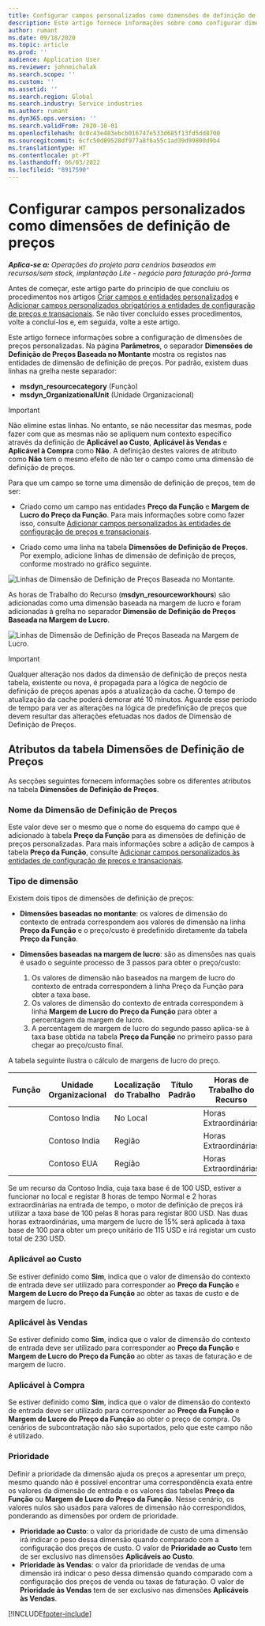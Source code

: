 ```yaml
---
title: Configurar campos personalizados como dimensões de definição de preços
description: Este artigo fornece informações sobre como configurar dimensões de preços utilizando campos personalizados.
author: rumant
ms.date: 09/18/2020
ms.topic: article
ms.prod: ''
audience: Application User
ms.reviewer: johnmichalak
ms.search.scope: ''
ms.custom: ''
ms.assetid: ''
ms.search.region: Global
ms.search.industry: Service industries
ms.author: rumant
ms.dyn365.ops.version: ''
ms.search.validFrom: 2020-10-01
ms.openlocfilehash: 0c0c43e483ebcb016747e533d685f13fd5dd8700
ms.sourcegitcommit: 6cfc50d89528df977a8f6a55c1ad39d99800d9b4
ms.translationtype: HT
ms.contentlocale: pt-PT
ms.lasthandoff: 06/03/2022
ms.locfileid: "8917590"
---
```

# <a name="set-up-custom-fields-as-pricing-dimensions"></a>Configurar campos personalizados como dimensões de definição de preços

_**Aplica-se a:** Operações do projeto para cenários baseados em recursos/sem stock, implantação Lite - negócio para faturação pró-forma_

Antes de começar, este artigo parte do princípio de que concluiu os procedimentos nos artigos [Criar campos e entidades personalizados](create-custom-fields-entities-pricing-dimensions.md) e [Adicionar campos personalizados obrigatórios a entidades de configuração de preços e transacionais](add-custom-fields-price-setup-transactional-entities.md). Se não tiver concluído esses procedimentos, volte a concluí-los e, em seguida, volte a este artigo. 

Este artigo fornece informações sobre a configuração de dimensões de preços personalizadas. Na página **Parâmetros**, o separador **Dimensões de Definição de Preços Baseada no Montante** mostra os registos nas entidades de dimensão de definição de preços. Por padrão, existem duas linhas na grelha neste separador:

- **msdyn_resourcecategory** (Função)
- **msdyn_OrganizationalUnit** (Unidade Organizacional)

> [!IMPORTANT]
> Não elimine estas linhas. No entanto, se não necessitar das mesmas, pode fazer com que as mesmas não se apliquem num contexto específico através da definição de **Aplicável ao Custo**, **Aplicável às Vendas** e **Aplicável à Compra** como **Não**. A definição destes valores de atributo como **Não** tem o mesmo efeito de não ter o campo como uma dimensão de definição de preços.

Para que um campo se torne uma dimensão de definição de preços, tem de ser:

- Criado como um campo nas entidades **Preço da Função** e **Margem de Lucro do Preço da Função**. Para mais informações sobre como fazer isso, consulte [Adicionar campos personalizados às entidades de configuração de preços e transacionais](add-custom-fields-price-setup-transactional-entities.md).

- Criado como uma linha na tabela **Dimensões de Definição de Preços**. Por exemplo, adicione linhas de dimensão de definição de preços, conforme mostrado no gráfico seguinte. 

![Linhas de Dimensão de Definição de Preços Baseada no Montante.](media/Amt-based-PD.png)

As horas de Trabalho do Recurso (**msdyn_resourceworkhours**) são adicionadas como uma dimensão baseada na margem de lucro e foram adicionadas à grelha no separador **Dimensão de Definição de Preços Baseada na Margem de Lucro**.

![Linhas de Dimensão de Definição de Preços Baseada na Margem de Lucro.](media/Markup-based-PD.png)


> [!IMPORTANT]
> Qualquer alteração nos dados da dimensão de definição de preços nesta tabela, existente ou nova, é propagada para a lógica de negócio de definição de preços apenas após a atualização da cache. O tempo de atualização da cache poderá demorar até 10 minutos. Aguarde esse período de tempo para ver as alterações na lógica de predefinição de preços que devem resultar das alterações efetuadas nos dados de Dimensão de Definição de Preços.


## <a name="attributes-of-the-pricing-dimensions-table"></a>Atributos da tabela Dimensões de Definição de Preços
As secções seguintes fornecem informações sobre os diferentes atributos na tabela **Dimensões de Definição de Preços**.

### <a name="pricing-dimension-name"></a>Nome da Dimensão de Definição de Preços
Este valor deve ser o mesmo que o nome do esquema do campo que é adicionado à tabela **Preço da Função** para as dimensões de definição de preços personalizadas. Para mais informações sobre a adição de campos à tabela **Preço da Função**, consulte [Adicionar campos personalizados às entidades de configuração de preços e transacionais](add-custom-fields-price-setup-transactional-entities.md).

### <a name="type-of-dimension"></a>Tipo de dimensão
Existem dois tipos de dimensões de definição de preços:
  
  - **Dimensões baseadas no montante**: os valores de dimensão do contexto de entrada correspondem aos valores de dimensão na linha **Preço da Função** e o preço/custo é predefinido diretamente da tabela **Preço da Função**.
  - **Dimensões baseadas na margem de lucro**: são as dimensões nas quais é usado o seguinte processo de 3 passos para obter o preço/custo:
 
    1. Os valores de dimensão não baseados na margem de lucro do contexto de entrada correspondem à linha Preço da Função para obter a taxa base.
    2. Os valores de dimensão do contexto de entrada correspondem à linha **Margem de Lucro do Preço da Função** para obter a percentagem da margem de lucro.
    3. A percentagem de margem de lucro do segundo passo aplica-se à taxa base obtida na tabela **Preço da Função** no primeiro passo para chegar ao preço/custo final.
   
   A tabela seguinte ilustra o cálculo de margens de lucro do preço.
  
| Função        | Unidade Organizacional    |Localização do Trabalho      |Título Padrão      |Horas de Trabalho do Recurso      |  Margem de Lucro|
| ------------|-------------|-------------------|--------------------|-------------------------|--------:|
|             | Contoso India|No Local            |                    |Horas Extraordinárias                 |15     |
|             | Contoso India|Região             |                    |Horas Extraordinárias                 |10     |
|             | Contoso EUA   |Região             |                    |Horas Extraordinárias                 |20     |


Se um recurso da Contoso India, cuja taxa base é de 100 USD, estiver a funcionar no local e registar 8 horas de tempo Normal e 2 horas extraordinárias na entrada de tempo, o motor de definição de preços irá utilizar a taxa base de 100 pelas 8 horas para registar 800 USD. Nas duas horas extraordinárias, uma margem de lucro de 15% será aplicada à taxa base de 100 para obter um preço unitário de 115 USD e irá registar um custo total de 230 USD.

### <a name="applicable-to-cost"></a>Aplicável ao Custo 
Se estiver definido como **Sim**, indica que o valor de dimensão do contexto de entrada deve ser utilizado para corresponder ao **Preço da Função** e **Margem de Lucro do Preço da Função** ao obter as taxas de custo e de margem de lucro.

### <a name="applicable-to-sales"></a>Aplicável às Vendas
Se estiver definido como **Sim**, indica que o valor de dimensão do contexto de entrada deve ser utilizado para corresponder ao **Preço da Função** e **Margem de Lucro do Preço da Função** ao obter as taxas de faturação e de margem de lucro.

### <a name="applicable-to-purchase"></a>Aplicável à Compra
Se estiver definido como **Sim**, indica que o valor de dimensão do contexto de entrada deve ser utilizado para corresponder ao **Preço da Função** e **Margem de Lucro do Preço da Função** ao obter o preço de compra. Os cenários de subcontratação não são suportados, pelo que este campo não é utilizado. 

### <a name="priority"></a>Prioridade
Definir a prioridade da dimensão ajuda os preços a apresentar um preço, mesmo quando não é possível encontrar uma correspondência exata entre os valores da dimensão de entrada e os valores das tabelas **Preço da Função** ou **Margem de Lucro do Preço da Função**. Nesse cenário, os valores nulos são usados para valores de dimensão não correspondidos, ponderando as dimensões por ordem de prioridade.

- **Prioridade ao Custo**: o valor da prioridade de custo de uma dimensão irá indicar o peso dessa dimensão quando comparado com a configuração dos preços de custo. O valor de **Prioridade ao Custo** tem de ser exclusivo nas dimensões **Aplicáveis ao Custo**.
- **Prioridade às Vendas**: o valor da prioridade de vendas de uma dimensão irá indicar o peso dessa dimensão quando comparado com a configuração dos preços de venda ou taxas de faturação. O valor de **Prioridade às Vendas** tem de ser exclusivo nas dimensões **Aplicáveis às Vendas**.


[!INCLUDE[footer-include](../includes/footer-banner.md)]